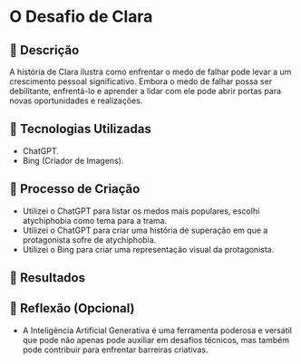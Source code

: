 # O Desafio de Clara

## 📒 Descrição
A história de Clara ilustra como enfrentar o medo de falhar pode levar a um crescimento pessoal significativo. Embora o medo de falhar possa ser debilitante, enfrentá-lo e aprender a lidar com ele pode abrir portas para novas oportunidades e realizações.

## 🤖 Tecnologias Utilizadas
* ChatGPT.
* Bing (Criador de Imagens).

## 🧐 Processo de Criação
* Utilizei o ChatGPT para listar os medos mais populares, escolhi atychiphobia como tema para a trama.
* Utilizei o ChatGPT para criar uma história de superação em que a protagonista sofre de atychiphobia.
* Utilizei o Bing para criar uma representação visual da protagonista.

## 🚀 Resultados


## 💭 Reflexão (Opcional)
* A Inteligência Artificial Generativa é uma ferramenta poderosa e versátil que pode não apenas pode auxiliar em desafios técnicos, mas também pode contribuir para enfrentar barreiras criativas.
